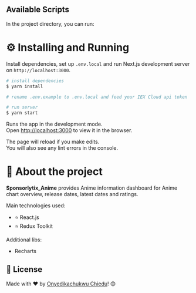 ## Available Scripts

In the project directory, you can run:

# ⚙️ Installing and Running

Install dependencies, set up `.env.local` and run Next.js development server on `http://localhost:3000`.

```bash
# install dependencies
$ yarn install

# rename .env.example to .env.local and feed your IEX Cloud api token

# run server
$ yarn start
```

Runs the app in the development mode.\
Open [http://localhost:3000](http://localhost:3000) to view it in the browser.

The page will reload if you make edits.\
You will also see any lint errors in the console.


# 🚀 About the project

**Sponsorlytix_Anime** provides Anime information dashboard for Anime chart overview, release dates, latest dates and ratings.

Main technologies used:

- ⭐ React.js
- ⭐ Redux Toolkit

Additional libs:

- Recharts



## 📝 License

Made with ❤️ by [Onyedikachukwu Chiedu](https://www.linkedin.com/in/chieduchineme/)! 😊

